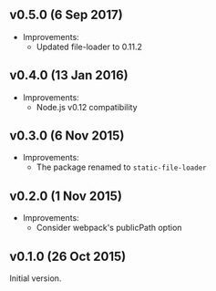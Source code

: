 ## v0.5.0 (6 Sep 2017)

* Improvements:
  - Updated file-loader to 0.11.2

## v0.4.0 (13 Jan 2016)

* Improvements:
  - Node.js v0.12 compatibility

## v0.3.0 (6 Nov 2015)

* Improvements:
  - The package renamed to `static-file-loader`

## v0.2.0 (1 Nov 2015)

* Improvements:
  - Consider webpack's publicPath option

## v0.1.0 (26 Oct 2015)

Initial version.
